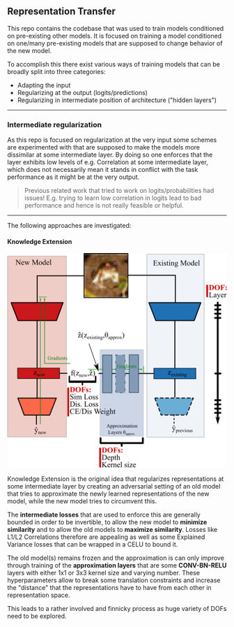 ## Representation Transfer

This repo contains the codebase that was used to train models conditioned on pre-existing other models.
It is focused on training a model conditioned on one/many pre-existing models that are supposed to change
behavior of the new model.

To accomplish this there exist various ways of training models that can be broadly
split into three categories:

- Adapting the input
- Regularizing at the output (logits/predictions)
- Regularizing in intermediate position of architecture ("hidden layers")
-----
### Intermediate regularization
As this repo is focused on regularization at the very input some schemes are experimented with
that are supposed to make the models more dissimilar at some intermediate layer.
By doing so one enforces that the layer exhibits low levels of e.g. Correlation at some intermediate layer,
which does not necessarily mean it stands in conflict with the task performance as it might be at the very output.

> Previous related work that tried to work on logits/probabilities had issues!
> E.g. trying to learn low correlation in logits lead to bad performance
> and hence is not really feasible or helpful.

-----------

The following approaches are investigated:

#### Knowledge Extension
![Knowledge Extension](rep_trans/readme_images/knowledge_extension.png)

Knowledge Extension is the original idea that regularizes representations at some intermediate layer
by creating an adversarial setting of an old model that tries to approximate the newly learned representations of the
new model, while the new model tries to circumvent this.

The **intermediate losses** that are used to enforce this are generally bounded in order to be invertible,
to allow the new model to **minimize similarity** and to allow the old models to **maximize similarity**.
Losses like L1/L2 Correlations therefore are appealing as well as some Explained Variance losses that can be
wrapped in a CELU to bound it.

The old model(s) remains frozen and the approximation is can only improve through training
of the **approximation layers** that are some **CONV-BN-RELU** layers with either 1x1 or 3x3 kernel size and
varying number. These hyperparameters allow to break some translation constraints and increase the
"distance" that the representations have to have from each other in representation space.

This leads to a rather involved and finnicky process as huge variety of DOFs need to be
explored.
